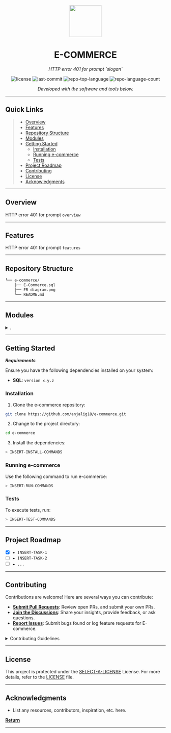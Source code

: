 <p align="center">
  <img src="https://cdn-icons-png.flaticon.com/512/6295/6295417.png" width="100" />
</p>
<p align="center">
    <h1 align="center">E-COMMERCE</h1>
</p>
<p align="center">
    <em>HTTP error 401 for prompt `slogan`</em>
</p>
<p align="center">
	<img src="https://img.shields.io/github/license/anjalig18/e-commerce.git?style=flat&color=0080ff" alt="license">
	<img src="https://img.shields.io/github/last-commit/anjalig18/e-commerce.git?style=flat&logo=git&logoColor=white&color=0080ff" alt="last-commit">
	<img src="https://img.shields.io/github/languages/top/anjalig18/e-commerce.git?style=flat&color=0080ff" alt="repo-top-language">
	<img src="https://img.shields.io/github/languages/count/anjalig18/e-commerce.git?style=flat&color=0080ff" alt="repo-language-count">
<p>
<p align="center">
		<em>Developed with the software and tools below.</em>
</p>
<p align="center">
	</p>
<hr>

##  Quick Links

> - [ Overview](#-overview)
> - [ Features](#-features)
> - [ Repository Structure](#-repository-structure)
> - [ Modules](#-modules)
> - [ Getting Started](#-getting-started)
>   - [ Installation](#-installation)
>   - [ Running e-commerce](#-running-e-commerce)
>   - [ Tests](#-tests)
> - [ Project Roadmap](#-project-roadmap)
> - [ Contributing](#-contributing)
> - [ License](#-license)
> - [ Acknowledgments](#-acknowledgments)

---

##  Overview

HTTP error 401 for prompt `overview`

---

##  Features

HTTP error 401 for prompt `features`

---

##  Repository Structure

```sh
└── e-commerce/
    ├── E-Commerce.sql
    ├── ER diagram.png
    └── README.md
```

---

##  Modules

<details closed><summary>.</summary>

| File                                                                                     | Summary                                    |
| ---                                                                                      | ---                                        |
| [E-Commerce.sql](https://github.com/anjalig18/e-commerce.git/blob/master/E-Commerce.sql) | HTTP error 401 for prompt `E-Commerce.sql` |

</details>

---

##  Getting Started

***Requirements***

Ensure you have the following dependencies installed on your system:

* **SQL**: `version x.y.z`

###  Installation

1. Clone the e-commerce repository:

```sh
git clone https://github.com/anjalig18/e-commerce.git
```

2. Change to the project directory:

```sh
cd e-commerce
```

3. Install the dependencies:

```sh
> INSERT-INSTALL-COMMANDS
```

###  Running e-commerce

Use the following command to run e-commerce:

```sh
> INSERT-RUN-COMMANDS
```

###  Tests

To execute tests, run:

```sh
> INSERT-TEST-COMMANDS
```

---

##  Project Roadmap

- [X] `► INSERT-TASK-1`
- [ ] `► INSERT-TASK-2`
- [ ] `► ...`

---

##  Contributing

Contributions are welcome! Here are several ways you can contribute:

- **[Submit Pull Requests](https://github.com/anjalig18/e-commerce.git/blob/main/CONTRIBUTING.md)**: Review open PRs, and submit your own PRs.
- **[Join the Discussions](https://github.com/anjalig18/e-commerce.git/discussions)**: Share your insights, provide feedback, or ask questions.
- **[Report Issues](https://github.com/anjalig18/e-commerce.git/issues)**: Submit bugs found or log feature requests for E-commerce.

<details closed>
    <summary>Contributing Guidelines</summary>

1. **Fork the Repository**: Start by forking the project repository to your GitHub account.
2. **Clone Locally**: Clone the forked repository to your local machine using a Git client.
   ```sh
   git clone https://github.com/anjalig18/e-commerce.git
   ```
3. **Create a New Branch**: Always work on a new branch, giving it a descriptive name.
   ```sh
   git checkout -b new-feature-x
   ```
4. **Make Your Changes**: Develop and test your changes locally.
5. **Commit Your Changes**: Commit with a clear message describing your updates.
   ```sh
   git commit -m 'Implemented new feature x.'
   ```
6. **Push to GitHub**: Push the changes to your forked repository.
   ```sh
   git push origin new-feature-x
   ```
7. **Submit a Pull Request**: Create a PR against the original project repository. Clearly describe the changes and their motivations.

Once your PR is reviewed and approved, it will be merged into the main branch.

</details>

---

##  License

This project is protected under the [SELECT-A-LICENSE](https://choosealicense.com/licenses) License. For more details, refer to the [LICENSE](https://choosealicense.com/licenses/) file.

---

##  Acknowledgments

- List any resources, contributors, inspiration, etc. here.

[**Return**](#-quick-links)

---
